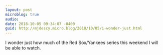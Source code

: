 ```yaml
---
layout: post
microblog: true
audio: 
date: 2018-10-05 09:34:07 -0400
guid: http://mjdescy.micro.blog/2018/10/05/i-wonder-just.html
---
```

I wonder just how much of the Red Sox/Yankees series this weekend I will be able to watch.
